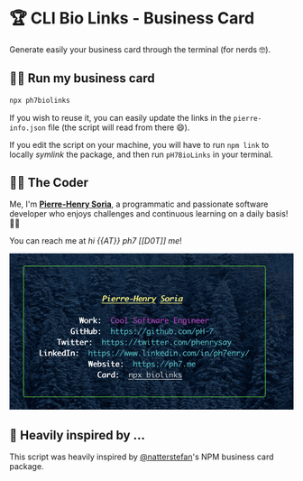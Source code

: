 # 🏆 CLI Bio Links - Business Card

Generate easily your business card through the terminal (for nerds 🤓).

## 👨‍💻 Run my business card

```bash
npx ph7biolinks
```

If you wish to reuse it, you can easily update the links in the `pierre-info.json` file (the script will read from there 😄).

If you edit the script on your machine, you will have to run `npm link` to locally _symlink_ the package, and then run `pH7BioLinks` in your terminal.

## 👨‍🍳 The Coder

Me, I'm **[Pierre-Henry Soria](https://ph7.me)**, a programmatic and passionate software developer who enjoys challenges and continuous learning on a daily basis! 👨‍🏭

You can reach me at _hi {{AT}} ph7 [[D0T]] me_!

![My Business Card npm generator](business-card-npm-generator.png)

## 👀 Heavily inspired by ...

This script was heavily inspired by [@natterstefan](https://github.com/natterstefan)'s NPM business card package.
